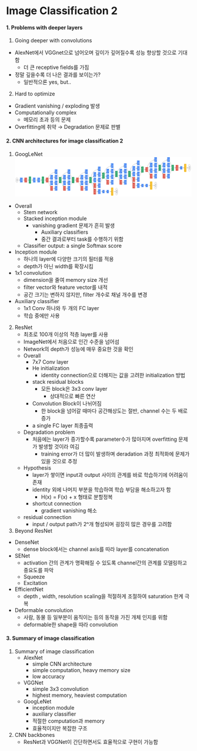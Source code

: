 # Image Classification 2

#### 1. Problems with deeper layers

1.  Going deeper with convolutions
   - AlexNet에서 VGGnet으로 넘어오며 깊이가 깊어질수록 성능 향상할 것으로 기대함
     - 더 큰 receptive fields를 가짐
   - 정말 깊을수록 더 나은 결과를 보이는가?
     - 일반적으론 yes, but..
2.  Hard to optimize
   - Gradient vanishing / exploding 발생
   - Computationally complex
     - 메모리 초과 등의 문제
   - Overfitting에 취약 → Degradation 문제로 판별

#### 2. CNN architectures for image classification 2

1.  GoogLeNet
   ![architecture](README.assets/architecture.png)
   - Overall
     - Stem network
     - Stacked inception module
       - vanishing gradient 문제가 흔히 발생
         - Auxiliary classifiers
         - 중간 결과로부터 task를 수행하기 위함
     - Classifier output: a single Softmax score
   - Inception module
     - 하나의 layer에 다양한 크기의 필터를 적용
     - depth가 아닌 width를 확장시킴
   - 1x1 convolution
     - dimension을 줄여 memory size 개선
     - filter vector와 feature vector를 내적
     - 공간 크기는 변하지 않지만, filter 개수로 채널 개수를 변경
   - Auxiliary classifier
     - 1x1 Conv 하나와 두 개의 FC layer
     - 학습 중에만 사용
2. ResNet
   - 최초로 100개 이상의 적층 layer를 사용
   - ImageNet에서 처음으로 인간 수준을 넘어섬
   - Network의 depth가 성능에 매우 중요한 것을 확인
   - Overall
     - 7x7 Conv layer
     - He initialization
       - identity connection으로 더해지는 값을 고려한 initialization 방법
     - stack residual blocks
       - 모든 block은 3x3 conv layer
         - 상대적으로 빠른 연산
     - Convolution Block이 나뉘어짐
       - 한 block을 넘어갈 때마다 공간해상도는 절반, channel 수는 두 배로 증가
     - a single FC layer 최종출력
   - Degradation problem
     - 처음에는 layer가 증가할수록 parameter수가 많아지며 overfitting 문제가 발생할 것이라 여김
       - training error가 더 많이 발생하며 deradation 과정 최적화에 문제가 있을 것으로 추정
   - Hypothesis
     - layer가 쌓이면 input과 output 사이의 관계를 바로 학습하기에 어려움이 존재
     - identity 외에 나머지 부분을 학습하여 학습 부담을 해소하고자 함
       - H(x) = F(x) + x 형태로 분할정복
     - shortcut connection
       - gradient vanishing 해소
   - residual connection
     - input / output path가 2ⁿ개 형성되며 굉장히 많은 경우를 고려함
3.  Beyond ResNet
   - DenseNet
     - dense block에서는 channel axis를 따라  layer를 concatenation
   - SENet
     - activation 간의 관계가 명확해질 수 있도록 channel간의 관계를 모델링하고 중요도를 파악
     - Squeeze
     - Excitation
   - EfficientNet
     - depth , width, resolution scaling을 적절하게 조절하여 saturation 한계 극복
   - Deformable convolution
     - 사람, 동물 등 일부분이 움직이는 등의 동작을 가진 개체 인지를 위함
     - deformable한 shape을 따라 convolution

#### 3. Summary of image classification

1. Summary of image classification
   - AlexNet
     - simple CNN architecture
     - simple computation, heavy memory size
     - low accuracy
   - VGGNet
     - simple 3x3 convolution
     - highest memory, heaviest computation
   - GoogLeNet
     - inception module
     - auxiliary classifier
     - 적절한 computation과 memory
     - 효율적이지만 복잡한 구조
2. CNN backbones
   - ResNet과 VGGNet이 간단하면서도 효율적으로 구현이 가능함
